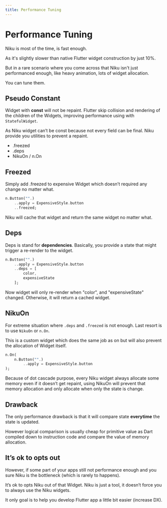 ```yaml
---
title: Performance Tuning
---
```

# Performance Tuning
Niku is most of the time, is fast enough.

As it's slightly slower than native Flutter widget construction by just 10%.

But in a rare scenario where you come across that Niku isn't just performanced enough, like heavy animation, lots of widget allocation.

You can tune them.

## Pseudo Constant
Widget with **const** will not be repaint.
Flutter skip collision and rendering of the children of the Widgets, improving performance using with `StatefulWidget`.

As Niku widget can’t be const because not every field can be final.
Niku provide you utilities to prevent a repaint.

- .freezed
- .deps
- NikuOn / n.On

## Freezed
Simply add .freezed to expensive Widget which doesn’t required any change no matter what.
```dart
n.Button("".)
    ..apply = ExpensiveStyle.button
    ..freezed;
```

Niku will cache that widget and return the same widget no matter what.

## Deps
Deps is stand for **dependencies**.
Basically, you provide a state that might trigger a re-render to the widget.

```dart
n.Button("".)
    ..apply = ExpensiveStyle.button
    ..deps = [
        color,
        expensiveState
    ];
```

Now widget will only re-render when "color", and "expensiveState" changed.
Otherwise, it will return a cached widget.

## NikuOn
For extreme situation where `.deps` and `.freezed` is not enough.
Last resort is to use `NikuOn` or `n.On`.

This is a custom widget which does the same job as on but will also prevent the allocation of Widget itself.

```dart
n.On(
    n.Button("".)
        ..apply = ExpensiveStyle.button
);
```

Because of dot cascade purpose, every Niku widget always allocate some memory even if it doesn’t get repaint, using NikuOn will prevent that memory allocation and only allocate when only the state is change.

## Drawback
The only performance drawback is that it will compare state **everytime** the state is updated.

However logical comparison is usually cheap for primitive value as Dart compiled down to instruction code and compare the value of memory allocation.

## It’s ok to opts out
However, if some part of your apps still not performance enough and you sure Niku is the bottleneck (which is rarely to happens).

It’s ok to opts Niku out of that Widget.
Niku is just a tool, it doesn’t force you to always use the Niku widgets.

It only goal is to help you develop Flutter app a little bit easier (increase DX).
